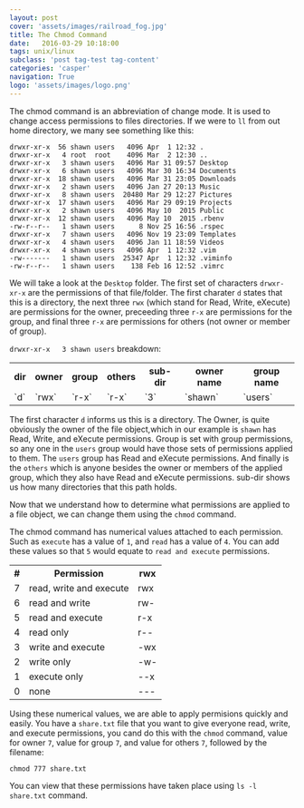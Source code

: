 ```yaml
---
layout: post
cover: 'assets/images/railroad_fog.jpg'
title: The Chmod Command
date:   2016-03-29 10:18:00
tags: unix/linux 
subclass: 'post tag-test tag-content'
categories: 'casper'
navigation: True
logo: 'assets/images/logo.png'
---
```


The chmod command is an abbreviation of change mode. It is used to change access permissions to files directories. If we were to `ll` from out home directory, we many see something like this:

````
drwxr-xr-x  56 shawn users   4096 Apr  1 12:32 .
drwxr-xr-x   4 root  root    4096 Mar  2 12:30 ..
drwxr-xr-x   3 shawn users   4096 Mar 31 09:57 Desktop
drwxr-xr-x   6 shawn users   4096 Mar 30 16:34 Documents
drwxr-xr-x  18 shawn users   4096 Mar 31 23:05 Downloads
drwxr-xr-x   2 shawn users   4096 Jan 27 20:13 Music
drwxr-xr-x   8 shawn users  20480 Mar 29 12:27 Pictures
drwxr-xr-x  17 shawn users   4096 Mar 29 09:19 Projects
drwxr-xr-x   2 shawn users   4096 May 10  2015 Public
drwxr-xr-x  12 shawn users   4096 May 10  2015 .rbenv
-rw-r--r--   1 shawn users      8 Nov 25 16:56 .rspec
drwxr-xr-x   7 shawn users   4096 Nov 19 23:09 Templates
drwxr-xr-x   4 shawn users   4096 Jan 11 18:59 Videos
drwxr-xr-x   4 shawn users   4096 Apr  1 12:32 .vim
-rw-------   1 shawn users  25347 Apr  1 12:32 .viminfo
-rw-r--r--   1 shawn users    138 Feb 16 12:52 .vimrc
````

We will take a look at the `Desktop` folder. The first set of characters `drwxr-xr-x` are the permissions of that file/folder. The first charater `d` states that this is a directory, the next three `rwx` (which stand for Read, Write, eXecute) are permissions 
for the owner, preceeding three `r-x` are permissions for the group, and final three `r-x` are permissions for others (not owner or member of group).

`drwxr-xr-x   3 shawn users` breakdown:

<table>
  <tr>
    <th>dir</th>
    <th>owner</th>
    <th>group</th>
    <th>others</th>
    <th>sub-dir</th>
    <th>owner name</th>
    <th>group name</th>
  </tr>
  <tr>
    <td>`d`</td>
    <td>`rwx`</td>
    <td>`r-x`</td>
    <td>`r-x`</td>
    <td>`3`</td>
    <td>`shawn`</td>
    <td>`users`</td>
  </tr>
</table>

The first character `d` informs us this is a directory. The Owner, is quite obviously the owner of the file object,which in our example is `shawn` has Read, Write, and eXecute permissions. Group is set with group permissions, so any one in the `users` group would have those sets of permissions applied to them. The `users` group has Read and eXecute permissions. And finally is the `others` which is anyone besides the owner or members of the applied group, which they also have Read and eXecute permissions. sub-dir shows us how many directories that this path holds.

Now that we understand how to determine what permissions are applied to a file object, we can change them using the `chmod` command.

The chmod command has numerical values attached to each permission. Such as `execute` has a value of `1`, and `read` has a value of `4`. You can add these values so that `5` would equate to `read and execute` permissions. 

<table>
  <tr>
    <th>#</th>
    <th>Permission</th>
    <th>rwx</th>
  </tr>
  <tr>
    <td>7</td>
    <td>read, write and execute</td>
    <td>rwx</td>
  </tr>
  <tr>
    <td>6</td>
    <td>read and write</td>
    <td>rw-</td>
  </tr>
  <tr>
    <td>5</td>
    <td>read and execute</td>
    <td>r-x</td>
  </tr>
  <tr>
    <td>4</td>
    <td>read only</td>
    <td>r--</td>
  </tr>
  <tr>
    <td>3</td>
    <td>write and execute</td>
    <td>-wx</td>
  </tr>
  <tr>
    <td>2</td>
    <td>write only</td>
    <td>-w-</td>
  </tr>
  <tr>
    <td>1</td>
    <td>execute only</td>
    <td>--x</td>
  </tr>
  <tr>
    <td>0</td>
    <td>none</td>
    <td>---</td>
  </tr>
</table>

Using these numerical values, we are able to apply permisions quickly and easily. You have a `share.txt` file that you want to give everyone read, write, and execute permissions, you cand do this with the `chmod` command, value for owner `7`, value for group `7`, and value for others `7`, followed by the filename:

`chmod 777 share.txt`

You can view that these permissions have taken place using `ls -l share.txt` command.
